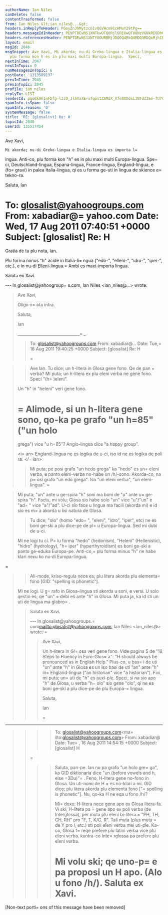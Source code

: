 ```yaml
---
authorName: Ian Niles
canDelete: false
contentTrasformed: false
from: Ian Niles &lt;ian_niles@...&gt;
headers.inReplyToHeader: PGoyZnJhMytzcG1vQGVHcm91cHMuY29tPg==
headers.messageIdInHeader: PENPTDEwNS1XNTkwOTQ0RjlGREUwQTU0NzVGNkREODhCMjgwQHBoeC5nYmw+
headers.referencesHeader: PENPTDEwNS1XNTY0OURBMjJDQ0Q4RkQ4MDQ3RDQxMjhCMjkwQHBoeC5nYmw+LDxqMmZyYTMrc3Btb0BlR3JvdXBzLmNvbT4=
layout: email
msgId: 2046
msgSnippet: Ave Xavi, Mi akorda; nu-di Greko-lingua e Italia-lingua es importa lingua.  Anti-co,
  plu forma kon h es in plu maxi multi Europa-lingua.  Speci,
nextInTime: 2047
nextInTopic: 0
numMessagesInTopic: 6
postDate: '1313589137'
prevInTime: 2045
prevInTopic: 2045
profile: ian_niles
replyTo: LIST
senderId: pqoBkA61nFDfg-l2zO_JlhVaXE-sTqostZAM5X_X7e8ODdsL1NTdZ3Ee-fU7mXVbp-9mlboGl_rAftlqPxoUOANi9Jwc20ir
spamInfo.isSpam: false
spamInfo.reason: '0'
systemMessage: false
title: 'RE: [glosalist] Re: H'
topicId: 2040
userId: 135517454
---
```



Ave Xavi,
 
    Mi akorda; nu-di Greko-lingua e Italia-lingua es importa l=
ingua.  Anti-co, plu forma kon "h" es in plu maxi multi Europa-lingua.  Spe=
ci, Deutschland-lingua, Espana-lingua, France-lingua, England-lingua, e (fo=
 gravi) in palea Italia-lingua, qi es u forma ge-uti in lingua de skience e=
 tekno-ra.
 
Saluta,
Ian
 



To: glosalist@yahoogroups.com
From: xabadiar@=
yahoo.com
Date: Wed, 17 Aug 2011 07:40:51 +0000
Subject: [glosalist] Re: H
=


  



Gratia de tu plu nota, Ian.

Plu forma minus "h" acide in Italia-li=
ngua ("edo-", "elleni-", "idro-", "iper-", etc.), e in nu-di Elleni-lingua.=
 Ambi es maxi-importa lingua.

Saluta ex Xavi.

--- In glosalist@yahoogroup=
s.com, Ian Niles <ian_niles@...> wrote:
>
> 
> Ave Xavi,
> 
> 
> 
> Oligo n=
ota infra.
> 
> 
> 
> Saluta,
> 
> Ian
> 
> _______________________________=
_
> > To: glosalist@yahoogroups.com 
> > From: xabadiar@... 
> > Date: Tue,=
 16 Aug 2011 19:40:25 +0000 
> > Subject: [glosalist] Re: H 
> > 
> > 
> > =

> > 
> > Ave Ian. 
> > Tu dice; un h-litera in Glosa gene fono. Qe de pan =
verba? Mi puta; un 
> > h-litera ex plu eleni verba ne gene fono. Speci "(h=
)eleni".
> 
> 
> 
> <ian> Un "h" in "heleni" veri gene fono. </ian>
> 
> 
>=
 > Alimode, si un h-litera gene sono, qo-ka pe grafo "un h=85" ("un holo 
>=
 > grega") vice "u h=85"? Anglo-lingua dice "a happy group". 
> 
> 
> 
> <i=
an> England-lingua ne es logika de u-ci, iso id ne es logika de poli ra. </=
ian>
> 
> 
> 
> 
> > Mi puta; pe posi grafo "un hedo grega" ka "hedo" es un=
 eleni verba, e 
> > panto eleni-verba no-habe un /h/-sono. Akorda-co, na p=
osi grafo "un edo 
> > grega". Iso "un eleni verba", "un eleni-lingua". 
> =

> 
> 
> <ian> Mi puta; "un" ante u ge-spira "h" soni ma boni de "u" ante u=
 ge-spira "h". Factu, mi volu; Glosa sio habe solo "un" vice "u"/"un" e "ad=
" vice "a"/"ad". U-ci sio face u lingua ma facili (akorda mi) e id sio es m=
a akorda u lisi natura de Glosa. </ian>
> 
> 
> > Tu dice; "olo" (homo "edo=
", "eleni", "idro", "iper", etc) ne es boni 
> > ge-ski a plu dice-pe de pl=
u Europa-lingua. Sed mi dubi de u-ci. 
> 
> 
> 
> <ian> Mi ne logi tu ci. P=
lu forma "hedo" (hedonism), "Heleni" (Hellenistic), "hidro" (hydrology), "h=
iper" (hyperthyroidism) es boni ge-ski a panto ge-eduka Europa-pe. Anti-co,=
 plu forma minus "h" ne habe klari nexu ko nu-di Europa-lingua. </ian> 
> 
=
> 
> 
> 
> > Ali-mode, kriso-regula nece es; plu litera akorda plu elementa=
 fono 
> > [GID: "spelling is phonetic"]. 
> 
> 
> 
> <ian> Mi ne logi. U g=
rafo in Glosa-lingua sti akorda u soni, e versi. U solo qestio es; qe "un" =
debi es ante "h" in Glosa. Mi puta ja, ka id sti un uti de lingua ma glabro=
. </ian> 
> 
> 
> > Saluta ex Xavi. 
> > 
> > --- In glosalist@yahoogroups.=
com<mailto:glosalist@yahoogroups.com>, Ian 
> > Niles <ian_niles@> wrote: 
=
> > > 
> > > 
> > > Ave Xavi, 
> > > 
> > > 
> > > 
> > > Un h-litera in Gl=
osa veri gene fono. Vide pagina 5 de "18 Steps to 
> > Fluency in Euro-Glos=
a": "H should always be pronounced as in English 
> > Help." Plus-co, u bas=
i de uti "un" ante "h" in Glosa es un iso basi de 
> > uti "an" ante "h" in=
 England-lingua ("an historian" vice "a 
> > historian"). Fini, mi puta; un=
 uti de "h" es auxi-ple. Speci, si na sio 
> > apo "h" de Glosa, u verba "h=
olo" sio gene "olo", qi ne es boni ge-ski a 
> > plu dice-pe de plu Europa-=
lingua. 
> > > 
> > > 
> > > 
> > > Saluta, 
> > > 
> > > Ian 
> > > 
> > >=
 ________________________________ 
> > > > To: glosalist@yahoogroups.com<ma=
ilto:glosalist@yahoogroups.com> 
> > > > From: xabadiar@ 
> > > > Date: Tue=
, 16 Aug 2011 14:54:15 +0000 
> > > > Subject: [glosalist] H 
> > > > 
> > =
> > 
> > > > 
> > > > Saluta, pan-pe. 
> > > > Ian nu pa grafo "un holo gre=
ga", ka GID diktionaria dice "un (before 
> > > > vowels and h, else =3Du)"=
. 
> > > > Feno; H-litera gene no-fono in Glosa. 
> > > > Un uti-nomi de H =
es no-klari a mi. GID dice; plu litera akorda plu 
> > > > elementa fono ["=
spelling is phonetic"]. Nu, qo-ka H ne eqa u fono /h/? 
> > > > 
> > > > Mi=
 doxo; H-litera nece gene apo ex Glosa litera-fa. Vi ski; H-litera pa 
> > =
> > gene apo ex poli verba (de Interglossa), per muta plu eleni bi-litera 
=
> > > > "PH, TH, CH, RH" pro "F, T, K/C, R". 
> > > > Tali muta (plus muta =
de Y pro I, etc.) sti poli eleni verba mei 
> > > > uti-ple. Ka-co, Glosa f=
reqe prefere plu latini verba vice plu eleni 
> > > > verba, kontra-co Inte=
rglossa pa prefere plu eleni verba. 
> > > > 
> > > > Mi volu ski; qe uno-p=
e pa proposi un H apo. (Alo u fono /h/). 
> > > > Saluta ex Xavi. 
> > > > =

> > > > 
> > > > 
> > > 
> > 
> > 
> >
>




 		 	   		  

[Non-text porti=
ons of this message have been removed]


